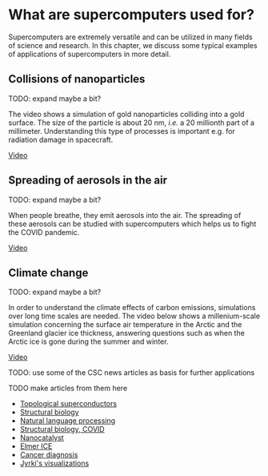 # What are supercomputers used for?

Supercomputers are extremely versatile and can be utilized in many fields 
of science and research. In this chapter, we discuss some typical examples 
of applications of supercomputers in more detail.

## Collisions of nanoparticles

TODO: expand maybe a bit?

The video shows a simulation of gold nanoparticles colliding into a gold
surface. The size of the particle is about 20 nm, *i.e.* a 20 millionth part
of a millimeter. Understanding this type of processes is important e.g. for radiation damage in spacecraft.

[Video](https://kannu.csc.fi/s/mJRjwt9c3XYN82Q)

## Spreading of aerosols in the air

TODO: expand maybe a bit?

When people breathe, they emit aerosols into the air. The spreading of
these aerosols can be studied with supercomputers which helps us
to fight the COVID pandemic.

[Video](https://youtu.be/5OIyde6STZ0)

## Climate change

TODO: expand maybe a bit?

In order to understand the climate effects of carbon emissions,
simulations over long time scales are needed. The video below shows
a millenium-scale simulation concerning the surface air temperature in
the Arctic and the Greenland glacier ice thickness, answering questions such as when the
Arctic ice is gone during the summer and winter.

[Video](https://esticc.net/highlights/visualisations/)

TODO: use some of the CSC news articles as basis for further
applications

TODO make articles from them here

* [Topological superconductors](https://www.csc.fi/en/-/topologinen-suprajohde-uusi-vaihtoehto-kubittien-rakennusaineeksi)
* [Structural biology](https://www.csc.fi/en/-/rakennebiologia-biokemia-ja-mitokondriaalisen-kompleksi-i-n-md-simulaatiot-apuproteiinilla-on-avainasema-biokonversiossa)
* [Natural language processing](https://www.csc.fi/en/-/deepfin-luonnollisen-kielen-k%C3%A4sittelyn-aallonharjalla)
* [Structural biology, COVID](https://www.csc.fi/en/-/rakennebiologia-apuna-sars-cov2-l%C3%A4%C3%A4kekehityksess%C3%A4)
* [Nanocatalyst](https://www.csc.fi/en/-/researchers-from-the-university-of-jyv%C3%A4skyl%C3%A4-and-xiamen-university-discover-how-a-nanocatalyst-operates-at-the-atomic-level)
* [Elmer ICE](https://www.csc.fi/en/-/digging-deeper-in-dynamics-of-ice)
* [Cancer diagnosis](https://www.csc.fi/en/-/artificial-intelligence-detects-and-grades-prostate-cancer-nearly-without-error)
* [Jyrki's visualizations](https://www.csc.fi/en/-/visualization-speaks-more-than-a-thousand-numerals)

